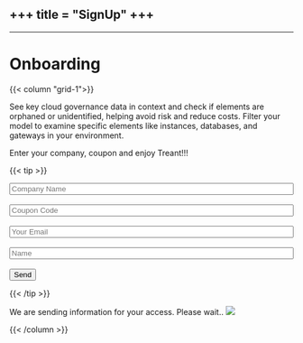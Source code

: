 +++
title = "SignUp"
+++
--------
--------
# Onboarding 

{{< column "grid-1">}}


See key cloud governance data in context and check if elements are orphaned or unidentified, helping avoid risk and reduce costs. Filter your model to examine specific elements like instances, databases, and gateways in your environment.

Enter your company, coupon and enjoy Treant!!! 

{{< tip >}}

<form action=""  id="signup">
	<div >
	  <input type="text" name="company_name" class="search_field" style="width: 100%"  placeholder="Company Name" required>
	</div>
	 <br>
	<div > 
	  <input type="text" name="coupon_code" class="search_field" style="width: 100%" placeholder="Coupon Code" required>
	</div>
	<br>
	<div >
	  <input type="email" name="contact_email" class="search_field" style="width: 100%" placeholder="Your Email" required>
	</div>
	<br>
    <div >
	  <input type="text" name="contact_name" class="search_field" style="width: 100%" placeholder="Name" required>
	</div>
	<br>
    <button type="submit"  class="button search_field"  id="btnSubmit">Send</button>
</form>

{{< /tip >}}


<div class="modal" class="modal" id="myModal">
  <div class="modal-content">
    We are sending information for your access.
    Please wait..
    <img class='img' src='../images/sleep.gif'>
  </div>
</div>

<script type="module" src="../js/signup.js"></script>



{{< /column >}}